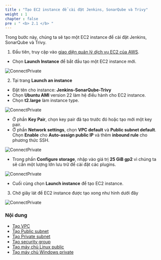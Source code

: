 ```yaml
---
title : "Tạo EC2 instance để cài đặt Jenkins, SonarQube và Trivy"
weight : 1 
chapter : false
pre : " <b> 2.1 </b> "
---
```


Trong bước này, chúng ta sẽ tạo một EC2 instance để cài đặt Jenkins, SonarQube và Trivy.

1. Đầu tiên, truy cập vào [giao diện quản lý dịch vụ EC2 của AWS](https://console.aws.amazon.com/ec2/).

- Chọn **Launch Instance** để bắt đầu tạo một EC2 instance mới.

![ConnectPrivate](/images/anh1.png) 

2. Tại trang **Launch an instance**
- Đặt tên cho instance: **Jenkins-SonarQube-Trivy**
- Chọn **Ubuntu AMI** version 22 làm hệ điều hành cho EC2 instance.
- Chọn **t2.large** làm instance type.

![ConnectPrivate](/images/anh2.png) 

- Ở phần **Key Pair**, chọn key pair đã tạo trước đó hoặc tạo mới một key pair.
- Ở phần **Network settings**, chọn **VPC default** và **Public subnet default**. Chọn **Enable** cho **Auto-assign public IP** và thêm **inbound rule** cho phương thức SSH.

![ConnectPrivate](/images/anh3.png)

- Trong phần **Configure storage**, nhập vào giá trị **25 GiB gp2** vì chúng ta sẽ cần một lượng lớn lưu trữ để cài đặt các plugins.

![ConnectPrivate](/images/anh4.png)

- Cuối cùng chọn **Launch instance** để tạo EC2 instance.

3. Chờ giây lát để EC2 instance được tạo xong như hình dưới đây

![ConnectPrivate](/images/anh8.png)


### Nội dung
  - [Tạo VPC](2.1.1-createvpc/)
  - [Tạo Public subnet](2.1.2-createpublicsubnet/)
  - [Tạo Private subnet](2.1.3-createprivatesubnet/)
  - [Tạo security group](2.1.4-createsecgroup/)
  - [Tạo máy chủ Linux public](2.1.5-createec2linux/)
  - [Tạo máy chủ Windows private](2.1.6-createec2windows/)
